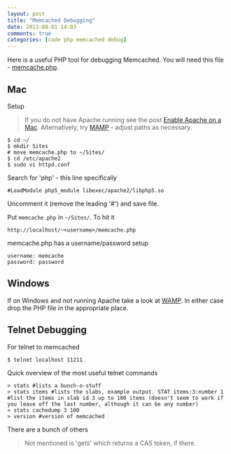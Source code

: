 ```yaml
---
layout: post
title: "Memcached Debugging"
date: 2013-08-01 14:03
comments: true
categories: [code php memcached debug]
---
```

Here is a useful PHP tool for debugging Memcached. You will need this file - [memcache.php](https://slalom.atlassian.net/wiki/download/attachments/3047465/memcache.php?version=1&modificationDate=1369252658701&api=v2).

## Mac

Setup

> If you do not have Apache running see the post [Enable Apache on a Mac](/blog/2013/08/01/enable-apache-on-a-mac). Alternatively, try [MAMP](http://www.mamp.info/) - adjust paths as necessary.

```
$ cd ~/
$ mkdir Sites
# move memcache.php to ~/Sites/
$ cd /etc/apache2
$ sudo vi httpd.conf
```

Search for 'php' - this line specifically

```
#LoadModule php5_module libexec/apache2/libphp5.so
```

Uncomment it (remove the leading '#') and save file.

Put ```memcache.php``` in ```~/Sites/```. To hit it

```
http://localhost/~<username>/memcache.php
```

memcache.php has a username/password setup

```
username: memcache
password: password
```

## Windows

If on Windows and not running Apache take a look at [WAMP](http://www.wamp.info/). In either case drop the PHP file in the appropriate place.

## Telnet Debugging

For telnet to memcached

```
$ telnet localhost 11211
```

Quick overview of the most useful telnet commands

```
> stats #lists a bunch-o-stuff
> stats items #lists the slabs, example output. STAT items:3:number 1
#list the items in slab id 3 up to 100 items (doesn't seem to work if you leave off the last number, although it can be any number)
> stats cachedump 3 100
> version #version of memcached
```

There are a bunch of others

> Not mentioned is 'gets' which returns a CAS token, if there.

